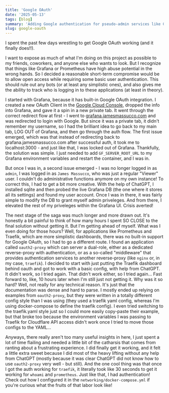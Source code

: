 ```yaml
---
title: 'Google OAuth'
date: '2025-05-13'
tags: [blog]
summary: 'Adding Google authentication for pseudo-admin services like Grafana and Prometheus'
slug: google-oauth
---
```


I spent the past few days wrestling to get Google OAuth working (and it finally does!!).

I want to expose as much of what I'm doing on this project as possible to my friends, coworkers, and anyone else who wants to look. But I recognize that things like Grafana or Prometheus have high abuse potential in the wrong hands. So I decided a reasonable short-term compromise would be to allow open access while requiring some basic user authentication. This should rule out any bots (or at least any simplistic ones), and also gives me the ability to track who is logging in to these applications (at least in theory).

I started with Grafana, because it has built-in Google OAuth integration. I created a new OAuth Client in the
[Google Cloud Console](https://console.cloud.google.com/), dropped the info into Grafana, and gave it a spin in a new private tab. It went through the correct redirect flow at first - I went to [grafana.jamesmassucco.com](https://grafana.jamesmassucco.com) and was redirected to login with Google. But since it was a private tab, it didn't remember my username, so I had the brilliant idea to go back to my main tab, LOG OUT of Grafana, and then go through the auth flow. The first issue emerged, which was that instead of redirecting back to grafana.jamesmassucco.com after successful auth, it took me to localhost:3000 - and just like that, I was locked out of Grafana. Thankfully, the solution was simple. I just needed to add `GF_SERVER_ROOT_URL` to my Grafana environment variables and restart the container, and I was in.

But once I was in, a second issue emerged - I was no longer logged in as `admin`, I was logged in as `James Massucco`, who was just a regular "Viewer" user. I couldn't do administrative functions anymore on my own instance! To correct this, I had to get a bit more creative. With the help of ChatGPT, I installed sqlite and then probed the live Grafana DB (the one where it stores all its settings) and found my user account. Once I was in there, it was fairly simple to modify the DB to grant myself admin priveleges. And from there, I elevated the rest of my priveleges within the Grafana UI. Crisis averted!

The next stage of the saga was much longer and more drawn out. It's honestly a bit painful to think of how many hours I spent SO CLOSE to the final solution without getting it. But I'm getting ahead of myself. What was I even doing for those hours? Well, for applications like Prometheus and Traefik, which are more simplistic dashboards, there was no built-in support for Google OAuth, so I had to go a different route. I found an application called `oauth2-proxy` which can server a dual-role, either as a dedicated reverse-proxy with authentication, or as a so-called "middleware" that provides authentication services to another reverse-proxy (like `nginx` or, in my case, `traefik`). I decided to start with just putting the Traefik dashboard behind oauth and got to work with a basic config, with help from ChatGPT. It didn't work, so I tried again. That didn't work either, so I tried again... Fast forward to, like, 10 hours later when I'm still just not getting it. Why was it so hard? Well, not really for any technical reason. It's just that the documentation was dense and hard to parse. I mostly ended up relying on examples from `oauth2-proxy`, but they were written in a totally different config style than I was using (they used a traefik yaml config, whereas I'm using docker-compose to define the traefik config). I even tried switching to the traefik.yaml style just so I could more easily copy-paste their example, but that broke too because the environment variables I was passing to Traefik for Cloudflare API access didn't work once I tried to move those configs to the YAML...

Anyways, there really aren't too many useful insights in here, I just spent a lot of time flailing and needed a little bit of the catharsis that comes from ranting about a frustrating experience. I did finally get it working, and it felt a little extra sweet because I did most of the heavy lifting without any help from ChatGPT (mostly because it was clear ChatGPT did not know how to use `oauth2-proxy` very well - but still). And the one cool thing was that once I got the auth working for `traefik`, it literally took like 30 seconds to get it working for `whoami` and `prometheus`. Just like that, I had authentication! Check out how I configured it in the `networking/docker-compose.yml` if you're curious what the fruits of that labor look like!
